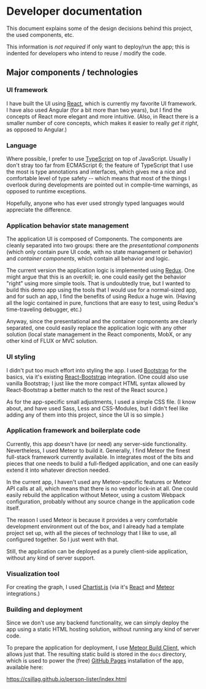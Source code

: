# Developer documentation

This document explains some of the design decisions behind this project,
the used components, etc.

This information is *not required* if only want to deploy/run the app;
this is indented for developers who intend to reuse / modify the code.

## Major components / technologies

### UI framework

I have built the UI using [React](https://facebook.github.io/react/),
which is currently my favorite UI framework. I have also used Angular
(for a bit more than two years), but I find the concepts of React
more elegant and more intuitive. (Also, in React there is a smaller
number of core concepts, which makes it easier to really *get it right*,
as opposed to Angular.)

### Language

Where possible, I prefer to use [TypeScript](https://www.typescriptlang.org/)
on top of JavaScript. Usually I don't stray too far from ECMAScript 6; the
feature of TypeScript that I use the most is type annotations and interfaces,
which gives me a nice and comfortable level of type safety -- which means that
most of the things I overlook during developments are pointed out in
compile-time warnings, as opposed to runtime exceptions.

Hopefully, anyone who has ever used strongly typed languages would appreciate
the difference.

### Application behavior state management

The application UI is composed of Components. The components are cleanly
separated into two groups: there are the *presentational components*
(which only contain pure UI code, with no state management or behavior)
and *container components*, which contain all behavior and logic.

The current version the application logic is implemented using
[Redux](http://redux.js.org/). One might argue that this is an overkill;
ie. one could easily get the behavior "right" using more simple tools.
That is undoubtedly true, but I wanted to build this demo app using the
tools that I would use for a normal-sized app, and for such an app,
I find the benefits of using Redux a huge win. (Having all the logic
contained in pure, functions that are easy to test, using Redux's
time-traveling debugger, etc.)

Anyway, since the presentational and the container components are clearly
separated, one could easily replace the application logic with any other
solution (local state management in the React components, MobX, or any
other kind of FLUX or MVC solution.

### UI styling

I didn't put too much effort into styling the app.
I used [Bootstrap](http://getbootstrap.com/) for the basics,
via it's existing [React-Bootstrap](https://react-bootstrap.github.io/)
integration. (One could also use vanilla Bootstrap; I just like the more
compact HTML syntax allowed by React-Bootstrap a better match to the rest
of the React source.)

As for the app-specific small adjustments, I used a simple CSS file.
(I know about, and have used Sass, Less and CSS-Modules, but I didn't
feel like adding any of them into this project, since the UI is so simple.)

### Application framework and boilerplate code

Currently, this app doesn't have (or need) any server-side functionality.
Nevertheless, I used Meteor to build it. Generally, I find Meteor
the finest full-stack framework currently available. In integrates most
of the bits and pieces that one needs to build a full-fledged application,
and one can easily extend it into whatever direction needed.

In the current app, I haven't used any Meteor-specific features or Meteor
API calls at all, which means that there is no vendor lock-in at all.
One could easily rebuild the application without Meteor, using a custom
Webpack configuration, probably without any source change in the application
code itself.

The reason I used Meteor is because it provides a very comfortable
development environment out of the box, and I already had a template project
set up, with all the pieces of technology that I like to use, all configured
together. So I just went with that.

Still, the application can be deployed as a purely client-side application,
without any kind of server support.

### Visualization tool

For creating the graph, I used
[Chartist.js](http://gionkunz.github.io/chartist-js/) (via it's
[React](http://fraserxu.me/react-chartist/) and
[Meteor](https://github.com/mfpierre/meteor-chartist-js) integrations.)

### Building and deployment

Since we don't use any backend functionality, we can simply deploy the
app using a static HTML hosting solution, without running any kind of server
code.

To prepare the application for deployment, I use
[Meteor Build Client](https://github.com/frozeman/meteor-build-client),
which allows just that. The resulting static build is stored in the `docs`
directory, which is used to power the (free)
[GitHub Pages](https://pages.github.com/) installation of the app,
available here:

https://csillag.github.io/person-lister/index.html

